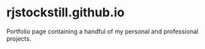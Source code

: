 # rjstockstill.github.io
Portfolio page containing a handful of my personal and professional projects.
